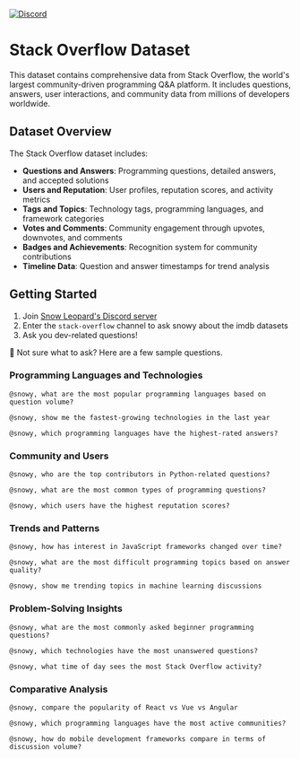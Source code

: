 [![Discord](https://img.shields.io/discord/1379929746875617413?logo=discord&logoColor=white)](https://discord.gg/WGAyr8NpEX)

# Stack Overflow Dataset

This dataset contains comprehensive data from Stack Overflow, the world's largest community-driven programming Q&A platform. It includes questions, answers, user interactions, and community data from millions of developers worldwide.

## Dataset Overview

The Stack Overflow dataset includes:
- **Questions and Answers**: Programming questions, detailed answers, and accepted solutions
- **Users and Reputation**: User profiles, reputation scores, and activity metrics
- **Tags and Topics**: Technology tags, programming languages, and framework categories
- **Votes and Comments**: Community engagement through upvotes, downvotes, and comments
- **Badges and Achievements**: Recognition system for community contributions
- **Timeline Data**: Question and answer timestamps for trend analysis

## Getting Started

1. Join [Snow Leopard's Discord server](https://discord.gg/WGAyr8NpEX)
2. Enter the `stack-overflow` channel to ask snowy about the imdb datasets
3. Ask you dev-related questions!

🤔 Not sure what to ask? Here are a few sample questions.

### Programming Languages and Technologies
```
@snowy, what are the most popular programming languages based on question volume?
```
```
@snowy, show me the fastest-growing technologies in the last year
```
```
@snowy, which programming languages have the highest-rated answers?
```

### Community and Users
```
@snowy, who are the top contributors in Python-related questions?
```
```
@snowy, what are the most common types of programming questions?
```
```
@snowy, which users have the highest reputation scores?
```

### Trends and Patterns
```
@snowy, how has interest in JavaScript frameworks changed over time?
```
```
@snowy, what are the most difficult programming topics based on answer quality?
```
```
@snowy, show me trending topics in machine learning discussions
```

### Problem-Solving Insights
```
@snowy, what are the most commonly asked beginner programming questions?
```
```
@snowy, which technologies have the most unanswered questions?
```
```
@snowy, what time of day sees the most Stack Overflow activity?
```

### Comparative Analysis
```
@snowy, compare the popularity of React vs Vue vs Angular
```
```
@snowy, which programming languages have the most active communities?
```
```
@snowy, how do mobile development frameworks compare in terms of discussion volume?
```
